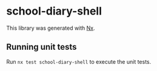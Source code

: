 # school-diary-shell

This library was generated with [Nx](https://nx.dev).

## Running unit tests

Run `nx test school-diary-shell` to execute the unit tests.
